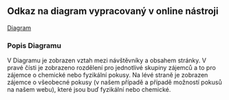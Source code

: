 ## Odkaz na diagram vypracovaný v online nástroji
[Diagram](https://app.creately.com/diagram/hpLQFq7kVno/edit)

### Popis Diagramu
V Diagramu je zobrazen vztah mezi návštěvníky a obsahem stránky. V pravé čísti je zobrazeno rozdělení pro jednotlivé skupiny zájemců a to pro zájemce o chemické nebo fyzikální pokusy. Na lévé straně je zobrazen zájemce o všeobecné pokusy (v našem případě a případě možností pokusů na našem webu), které jsou buď fyzikální nebo chemické. 
